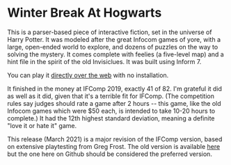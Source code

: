 # Winter Break At Hogwarts

This is a parser-based piece of interactive fiction, set in the universe of Harry Potter.  It was modeled after the great Infocom games of yore, with a large, open-ended world to explore, and dozens of puzzles on the way to solving the mystery.  It comes complete with feelies (a five-level map) and a hint file in the spirit of the old Invisiclues.  It was built using Inform 7.

You can play it [directly over the web](https://brian-m-davies.github.io/winterbreak/) with no installation.

It finished in the money at IFComp 2019, exactly 41 of 82.  I'm grateful it did as well as it did, given that it's a terrible fit for IFComp.  (The competition rules say judges should rate a game after 2 hours -- this game, like the old Infocom games which were $50 each, is intended to take 10-20 hours to complete.)  It had the 12th highest standard deviation, meaning a definite "love it or hate it" game.

This release (March 2021) is a major revision of the IFComp version, based on extensive playtesting from Greg Frost.  The old version is available [here](https://ifdb.tads.org/viewgame?id=p3ll441r7a5r12yh) but the one here on Github should be considered the preferred version.
